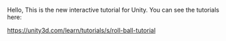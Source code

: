 Hello, This is the new interactive tutorial for Unity. You can see the tutorials here:

https://unity3d.com/learn/tutorials/s/roll-ball-tutorial
